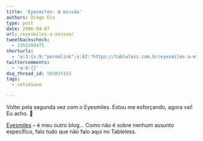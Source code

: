 ```yaml
---
title: 'Eyesmiles: A missão'
authors: Diego Eis
type: post
date: 2006-04-07
url: /eyesmiles-a-missao/
tweetbackscheck:
  - 1355290475
shorturls:
  - 'a:3:{s:9:"permalink";s:42:"https://tableless.com.br/eyesmiles-a-missao";s:7:"tinyurl";s:26:"https://tinyurl.com/3u53p47";s:4:"isgd";s:19:"https://is.gd/BlnFpP";}'
twittercomments:
  - 'a:0:{}'
dsq_thread_id: 503035155
tags:
  - cotidiano

---
```

Voltei pela segunda vez com o Eyesmiles. Estou me esforçando, agora vai! Eu acho. 🙂

[Eyesmiles][1] &#8211; é meu outro blog&#8230; Como não é sobre nenhum assunto específico, falo tudo que não falo aqui no Tableless.

 [1]: https://tableless.com.br/eyesmiles/